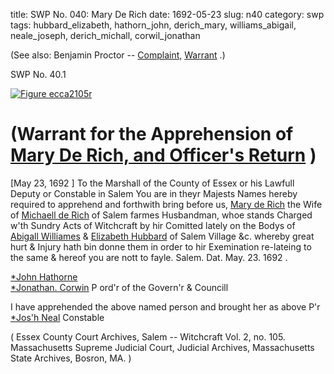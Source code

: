 title: SWP No. 040: Mary De Rich
date: 1692-05-23
slug: n40
category: swp
tags: hubbard_elizabeth, hathorn_john, derich_mary, williams_abigail, neale_joseph, derich_michall, corwil_jonathan




(See also: Benjamin Proctor -- [Complaint,](/n105.html#n105.1) [Warrant](/n105.html#n105.1) .)

<div markdown class="doc" id="n40.1">

<div class="doc_id">SWP No. 40.1</div>


<span markdown class="figure">[![Figure ecca2105r](archives/ecca/thumb/ecca2105r.jpg)](archives/ecca/large/ecca2105r.jpg)</span>

# (Warrant for the Apprehension of [Mary De Rich, and Officer's Return](/tag/derich_mary.html) )
[May 23, 1692 ] To the Marshall of the County of Essex or his Lawfull Deputy or  Constable in Salem
You are in theyr Majests Names hereby required to apprehend and  forthwith bring before us, [Mary de Rich](/tag/derich_mary.html) the Wife of [Michaell de Rich](/tag/derich_michall.html)  of Salem farmes Husbandman, whoe stands Charged w'th Sundry  Acts of Witchcraft by hir Comitted lately on the Bodys of [Abigall Williames](/tag/williams_abigail.html) & [Elizabeth Hubbard](/tag/hubbard_elizabeth.html) of Salem Village &c. whereby great  hurt & Injury hath bin donne them in order to hir Exemination re-lateing to the same & hereof you are nott to fayle. Salem. Dat.  May. 23. 1692 .
  
[*John Hathorne](/tag/hathorn_john.html)  
[*Jonathan. Corwin](/tag/corwil_jonathan.html)  P ord'r of the Govern'r  & Councill 
  
  I have apprehended the above named person and brought her as above  P'r [*Jos'h Neal](/tag/neale_joseph.html) Constable 
  
( Essex County Court Archives, Salem -- Witchcraft Vol. 2, no. 105. Massachusetts Supreme Judicial Court, Judicial Archives, Massachusetts State Archives, Bosron, MA. )

</div>


